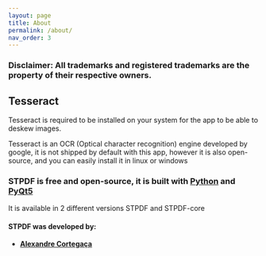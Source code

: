```yaml
---
layout: page
title: About
permalink: /about/
nav_order: 3
---
```


### Disclaimer: All trademarks and registered trademarks are the property of their respective owners.

## Tesseract

Tesseract is required to be installed on your system for the app to be able to deskew images.

Tesseract is an OCR (Optical character recognition) engine developed by google, it is not shipped by default with this app, however it is also open-source, and you can easily install it in linux or windows

### STPDF is free and open-source, it is built with [Python](https://www.python.org/) and [PyQt5](https://www.riverbankcomputing.com/software/pyqt/intro)
It is available in 2 different versions STPDF and STPDF-core


#### STPDF was developed by:
 * **[Alexandre Cortegaça](https://github.com/hallowf)**
